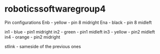 # roboticssoftwaregroup4

Pin configurations
Enb - yellow - pin 8 midright
Ena - black - pin 8 midleft

in1 - blue - pin1 midright
in2 - green - pin1 midleft
in3 - yellow - pin2 midleft
in4 - orange - pin2 midright

stlink - sameside of the previous ones
